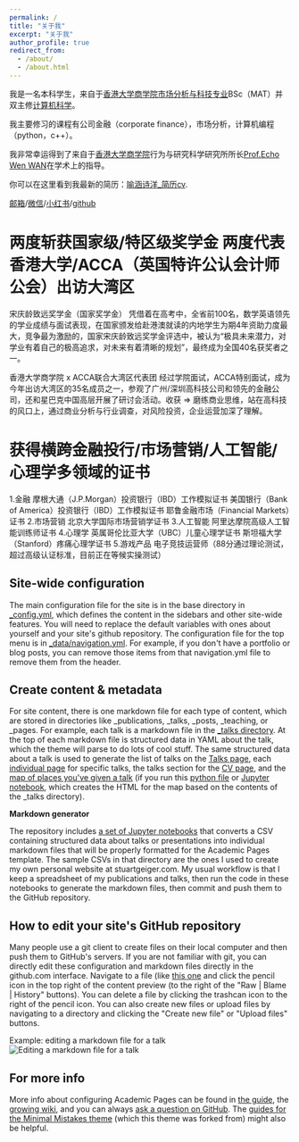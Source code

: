 ```yaml
---
permalink: /
title: "关于我"
excerpt: "关于我"
author_profile: true
redirect_from: 
  - /about/
  - /about.html
---
```

我是一名本科学生，来自于[香港大学](https://www.hku.hk/)[商学院](https://www.hkubs.hku.hk/sc/)[市场分析与科技专业](https://ug.hkubs.hku.hk/programme/bsc-mat)BSc（MAT）并双主修[计算机科学](https://www.cs.hku.hk/)。

我主要修习的课程有公司金融（corporate finance），市场分析，计算机编程（python，c++）。

我非常幸运得到了来自于[香港大学商学院](https://www.hkubs.hku.hk/sc/)行为与研究科学研究所所长[Prof.Echo Wen WAN](https://www.hkubs.hku.hk/people/echo-wen-wan/)在学术上的指导。

你可以在这里看到我最新的简历：[喻涵诗洋_简历cv](../assets/喻涵诗洋_简历cv.pdf).

[邮箱](mailto:u3628925@connect.hku.hk)/[微信](../image/wechat.jpg)/[小红书](https://www.xiaohongshu.com/user/profile/612c6a940000000001007c85)/[github](github.com/YUHANTA)

两度斩获国家级/特区级奖学金
两度代表香港大学/ACCA（英国特许公认会计师公会）出访大湾区
======
宋庆龄致远奖学金（国家奖学金）
凭借着在高考中，全省前100名，数学英语领先的学业成绩与面试表现，在国家颁发给赴港澳就读的内地学生为期4年资助力度最大，竞争最为激励的，国家宋庆龄致远奖学金评选中，被认为“极具未来潜力，对学业有着自己的极高追求，对未来有着清晰的规划”，最终成为全国40名获奖者之一。

香港大学商学院 x ACCA联合大湾区代表团
经过学院面试，ACCA特别面试，成为今年出访大湾区的35名成员之一，参观了广州/深圳高科技公司和领先的金融公司，还和星巴克中国高层开展了研讨会活动。收获 => 磨练商业思维，站在高科技的风口上，通过商业分析与行业调查，对风险投资，企业运营加深了理解。

获得横跨金融投行/市场营销/人工智能/心理学多领域的证书
======
1.金融
摩根大通（J.P.Morgan）投资银行（IBD）工作模拟证书
美国银行（Bank of America）投资银行（IBD）工作模拟证书
耶鲁金融市场（Financial Markets）证书
2.市场营销
北京大学国际市场营销学证书
3.人工智能
阿里达摩院高级人工智能训练师证书
4.心理学
英属哥伦比亚大学（UBC）儿童心理学证书
斯坦福大学（Stanford）疼痛心理学证书
5.游戏产品
电子竞技运营师（88分通过理论测试，超过高级认证标准，目前正在等候实操测试）
   
Site-wide configuration
------
The main configuration file for the site is in the base directory in [_config.yml](https://github.com/academicpages/academicpages.github.io/blob/master/_config.yml), which defines the content in the sidebars and other site-wide features. You will need to replace the default variables with ones about yourself and your site's github repository. The configuration file for the top menu is in [_data/navigation.yml](https://github.com/academicpages/academicpages.github.io/blob/master/_data/navigation.yml). For example, if you don't have a portfolio or blog posts, you can remove those items from that navigation.yml file to remove them from the header. 

Create content & metadata
------
For site content, there is one markdown file for each type of content, which are stored in directories like _publications, _talks, _posts, _teaching, or _pages. For example, each talk is a markdown file in the [_talks directory](https://github.com/academicpages/academicpages.github.io/tree/master/_talks). At the top of each markdown file is structured data in YAML about the talk, which the theme will parse to do lots of cool stuff. The same structured data about a talk is used to generate the list of talks on the [Talks page](https://academicpages.github.io/talks), each [individual page](https://academicpages.github.io/talks/2012-03-01-talk-1) for specific talks, the talks section for the [CV page](https://academicpages.github.io/cv), and the [map of places you've given a talk](https://academicpages.github.io/talkmap.html) (if you run this [python file](https://github.com/academicpages/academicpages.github.io/blob/master/talkmap.py) or [Jupyter notebook](https://github.com/academicpages/academicpages.github.io/blob/master/talkmap.ipynb), which creates the HTML for the map based on the contents of the _talks directory).

**Markdown generator**

The repository includes [a set of Jupyter notebooks](https://github.com/academicpages/academicpages.github.io/tree/master/markdown_generator
) that converts a CSV containing structured data about talks or presentations into individual markdown files that will be properly formatted for the Academic Pages template. The sample CSVs in that directory are the ones I used to create my own personal website at stuartgeiger.com. My usual workflow is that I keep a spreadsheet of my publications and talks, then run the code in these notebooks to generate the markdown files, then commit and push them to the GitHub repository.

How to edit your site's GitHub repository
------
Many people use a git client to create files on their local computer and then push them to GitHub's servers. If you are not familiar with git, you can directly edit these configuration and markdown files directly in the github.com interface. Navigate to a file (like [this one](https://github.com/academicpages/academicpages.github.io/blob/master/_talks/2012-03-01-talk-1.md) and click the pencil icon in the top right of the content preview (to the right of the "Raw | Blame | History" buttons). You can delete a file by clicking the trashcan icon to the right of the pencil icon. You can also create new files or upload files by navigating to a directory and clicking the "Create new file" or "Upload files" buttons. 

Example: editing a markdown file for a talk
![Editing a markdown file for a talk](/images/editing-talk.png)

For more info
------
More info about configuring Academic Pages can be found in [the guide](https://academicpages.github.io/markdown/), the [growing wiki](https://github.com/academicpages/academicpages.github.io/wiki), and you can always [ask a question on GitHub](https://github.com/academicpages/academicpages.github.io/discussions). The [guides for the Minimal Mistakes theme](https://mmistakes.github.io/minimal-mistakes/docs/configuration/) (which this theme was forked from) might also be helpful.
